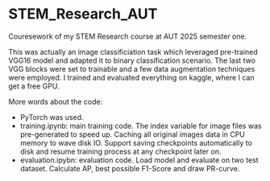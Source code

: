 # STEM_Research_AUT
Couresework of my STEM Research course at AUT 2025 semester one.

This was actually an image classificiation task which leveraged pre-trained VGG16 model and adapted it to binary classification scenario. The last two VGG blocks were set to trainable and a few data augmentation techniques were employed. I trained and evaluated everything on kaggle, where I can get a free GPU. 

More words about the code: 

* PyTorch was used.
* training.ipynb: main training code. The index variable for image files was pre-generated to speed up. Caching all original images data in CPU memory to wave disk IO. Support saving checkpoints automatically to disk and resume training process at any checkpoint later on.
* evaluation.ipybn: evaluation code. Load model and evaluate on two test dataset. Calculate AP, best possible F1-Score and draw PR-curve.



